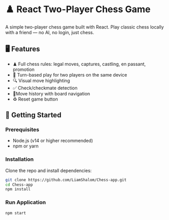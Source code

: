 # ♟️ React Two-Player Chess Game

A simple two-player chess game built with React. Play classic chess locally with a friend — no AI, no login, just chess.

## 🖥️ Features

- ♟ Full chess rules: legal moves, captures, castling, en passant, promotion
- 🔁 Turn-based play for two players on the same device
- 🔍 Visual move highlighting
- ✅ Check/checkmate detection
- 📙Move history with board navigation
- ♻ Reset game button

## 🚀 Getting Started

### Prerequisites

- Node.js (v14 or higher recommended)
- npm or yarn

### Installation

Clone the repo and install dependencies:

```bash
git clone https://github.com/LiamShalom/Chess-app.git
cd Chess-app
npm install
```

### Run Application

```bash
npm start
```
